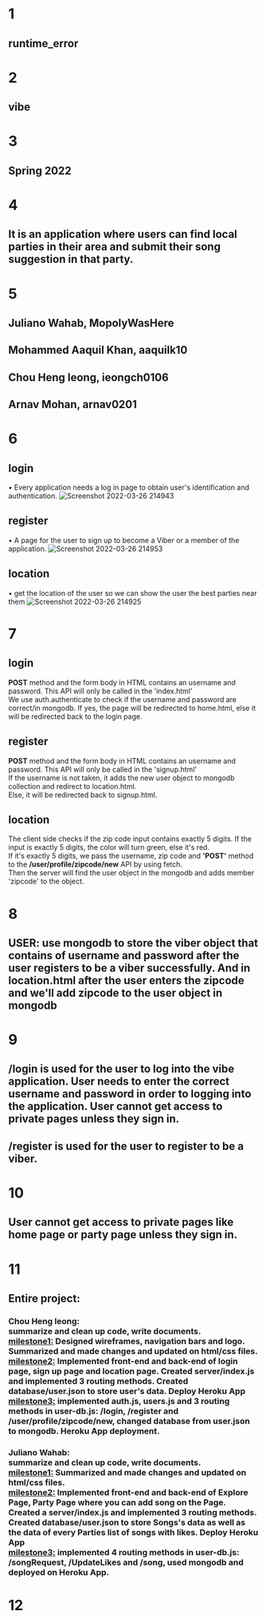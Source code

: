 # 1
## runtime_error
# 2
## vibe
# 3
## Spring 2022
# 4
## It is an application where users can find local parties in their area and submit their song suggestion in that party.
# 5
## Juliano Wahab, MopolyWasHere
## Mohammed Aaquil Khan, aaquilk10
## Chou Heng Ieong, ieongch0106
## Arnav Mohan, arnav0201
# 6
## login
• Every application needs a log in page to obtain user's identification and authentication.
![Screenshot 2022-03-26 214943](https://user-images.githubusercontent.com/71384413/160263243-748596fb-7f64-4ca2-8947-6f9ca386d6db.jpg)
## register
• A page for the user to sign up to become a Viber or a member of the application.
![Screenshot 2022-03-26 214953](https://user-images.githubusercontent.com/71384413/160263208-97578d72-25ce-4159-be2d-e69ffca177dc.jpg)
## location
• get the location of the user so we can show the user the best parties near them
![Screenshot 2022-03-26 214925](https://user-images.githubusercontent.com/71384413/160263199-c855e159-1eee-49c3-995e-aae2f2f2dd64.jpg)
# 7 
## login
**POST** method and the form body in HTML contains an username and password. This API will only be called in the 'index.html'<br>
We use auth.authenticate to check if the username and password are correct/in mongodb. If yes, the page will be redirected to home.html, else it will be redirected back to the login page.
## register
**POST** method and the form body in HTML contains an username and password. This API will only be called in the 'signup.html'<br>
If the username is not taken, it adds the new user object to mongodb collection and redirect to location.html.<br>
Else, it will be redirected back to signup.html.
## location
The client side checks if the zip code input contains exactly 5 digits. If the input is exactly 5 digits, the color will turn green, else it's red.<br>
If it's exactly 5 digits, we pass the username, zip code and **'POST'** method to the **/user/profile/zipcode/new** API by using fetch. <br>
Then the server will find the user object in the mongodb and adds member 'zipcode' to the object.

# 8
## USER: use mongodb to store the viber object that contains of username and password after the user registers to be a viber successfully. And in location.html after the user enters the zipcode and we'll add zipcode to the user object in mongodb 

# 9
## /login is used for the user to log into the vibe application. User needs to enter the correct username and password in order to logging into the application. User cannot get access to private pages unless they sign in.
## /register is used for the user to register to be a viber.
# 10
## User cannot get access to private pages like home page or party page unless they sign in.
# 11
## Entire project:
### Chou Heng Ieong: <br>summarize and clean up code, write documents.<br> <u>milestone1:</u> Designed wireframes, navigation bars and logo. Summarized and made changes and updated on html/css files. <br><u>milestone2:</u> Implemented front-end and back-end of login page, sign up page and location page. Created server/index.js and implemented 3 routing methods. Created database/user.json to store user's data. Deploy Heroku App <br><u>milestone3:</u> implemented auth.js, users.js and 3 routing methods in user-db.js: /login, /register and /user/profile/zipcode/new, changed database from user.json to mongodb. Heroku App deployment.
### Juliano Wahab: <br>summarize and clean up code, write documents.<br> <u>milestone1:</u> Summarized and made changes and updated on html/css files. <br><u>milestone2:</u> Implemented front-end and back-end of Explore Page, Party Page where you can add song on the Page. Created a server/index.js and implemented 3 routing methods. Created database/user.json to store Songs's data as well as the data of every Parties list of songs with likes. Deploy Heroku App <br><u>milestone3:</u> implemented 4 routing methods in user-db.js: /songRequest, /UpdateLikes and /song, used mongodb and deployed on Heroku App.
# 12
